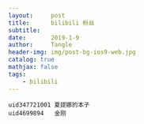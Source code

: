 ```yaml
---
layout:     post
title:      bilibili 粉丝
subtitle:   
date:       2019-1-9
author:     Tangle
header-img: img/post-bg-ios9-web.jpg
catalog: true
mathjax: false
tags:
    - bilibili
---
```


```
uid347721001 夏提娜的本子
uid4699894   金刚
```
